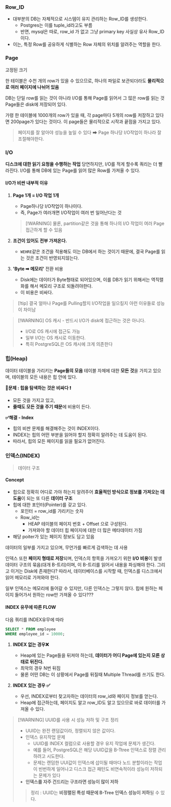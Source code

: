 

### Row_ID 
- 대부분의 DB는 자체적으로 시스템이 유지 관리하는 Row_ID를 생성한다.
	- Postgres는 이를 tuple_id라고도 부름 
	- 반면, mysql은 따로, row_id 가 없고 그냥 primary key 사실상 유사 Row_ID이다.
- 이는, 특정 Row를 공유하게 식별하는 Row 자체의 위치를 알려주는 역할을 한다.

### Page


고정된 크기 

한 테이블은 수천 개의 row가 있을 수 있으므로, 하나의 파일로 보관되더라도 **물리적으로 여러 페이지에 나뉘어 있음**

DB는 단일 row를 읽는 것이 아니라 I/O를 통해 Page를 읽어서 그 많은 row를 읽는 것 
Page들은 disk에 저장되어 있다.

가령 한 테이블에 1000개의 row가 있을 때, 각 page마다 5개의 row를 저장하고 있다면 200page가 있다는 것이다.
이 page들은 물리적으로 시작과 끝점을 가지고 있다.
> 페이지를 잘 알아야 성능을 높일 수 있다 ➡ Page 하나당 I/O작업이 하나라 잘 조절해야한다. 


### I/O

**디스크에 대한 읽기 요청을 수행하는 작업**
당연하지만, I/O를 적게 할수록 쿼리는 더 빨라진다.
I/O를 통해 DB에 있는 Page를 읽어 많은 Row를 가져올 수 있다.

#### I/O가 비싼 내부적 이유
1. **Page 1개  = I/O 작업 1개** 
	- Page하나당 I/O작업이 하나이다.
	- 즉, Page가 여러개면 I/O작업이 여러 번 일어난다는 것 
	> [!WARNING] 물론, partition같은 것을 통해 하나의 I/O 작업이 여러 Page접근하게 할 수 있음
	  
2. **조건이 있어도 전부 가져온다.**
	- `WEHRE`같은 조건을 적용해도 이는 DB에서 하는 것이기 때문에, 결국 Page를 읽는 것은 조건이 반영되지않는다.
	  
3. **'Byte ➡ 메모리'** 전환 비용 
	- Disk에는 데이터가 Byte형태로 되어있으며, 이를 DB가 읽기 위해서는 역직렬화를 해서 메모리 구조로 되돌려야한다.
	- 이 비용은 비싸다.


>[!tip] 결국 얼마나 Page를 Pulling할지 I/O작업을 일으킬지 아런 이유들로 성능이 차이남 


>[!WARNING] OS 캐시 - 반드시 I/O가 disk에 접근하는 것은 아니다. 
>-  I/O로 OS 캐시에  접근도 가능 
>- 일부 I/O는 OS 캐시로 이동한다.
>- 특히 PostgreSQL은 OS 캐시에 크게 의존한다 


### 힙(Heap)

데이터 테이블을 가리키는 **Page들의 모음** 
테이블 자체에 대한 **모든 것**을 가지고 있으며, 테이블의 모든 내용은 힙 안에 있다.

**💢문제 : 힙을 탐색하는 것은 비싸다 ❗**
- 모든 것을 가지고 있고,
- **줄때도 모든 것을 주기 때문**에 비용이 든다.

**✅해결 - Index** 
- 힙의 비싼 문제를 해결해주는 것이 INDEX이다.
- INDEX는 힙의 어떤 부분을 읽어야 할지 정확히 알려주는 데 도움이 된다.
- 따라서, 힙의 모든 페이지를 읽을 필요가 없어진다.


### 인덱스(INDEX)
>데이터 구조 

#### Concept 
- 힙으로 정확히 어디로 가야 하는지 알려주어 **효율적인 방식으로 정보를 가져오는 데 도움**이 되는 또 다른 **데이터 구조**
- 힙에 대한 포인터(Pointer)를 갖고 있다.
	- 포인터 = row_id를 가리키는 숫자
	- Row_id는 
		- HEAP 테이블의 페이지 번호 +  Offset 으로 구성된다.
		- 가져와야 할 데이터 힙 페이지에 대한 더 많은 메타데이터 가짐 
- 해당 poiter가 있는 페이지 정보도 담고 있음 

데이터의 일부를 가지고 있으며, 무언가를 빠르게 검색하는 데 사용

인덱스 또한 **페이지 형태로 저장**되며, 인덱스의 항목을 가져오기 위한 **I/O 비용**이 발생
데이터 구조의 묶음(대개 B-트리)이며, 이 B-트리를 읽어서 내용을 파싱해야 한다.
그리고 이거는 Disk에 존재한다? 따라서, 데이터베이스를 시작할 때, 인덱스를 디스크에서 읽어 메모리로 가져와야 한다.

일부 인덱스는 메모리에 들어갈 수 있지만, 다른 인덱스는 그렇지 않다.
힙에 원하는 페이지 들어가서 원하는 row만 가져올 수 있다???


####  INDEX 유무에 따른 FLOW

다음 쿼리를 INDEX유무에 따라 
```SQL
SELECT * FROM employee 
WHERE employee_id = 10000;
```

1. **INDEX 없는 경우❌**
	- Heap에 있는 Page들을 뒤져야 하는데, **데이터가 어디 Page에 있는지 모른 상태로 뒤진다.**
	- 최악의 경우 N번 뒤짐 
	- 물론 어떤 DB는 이 상황에서 Page를 뒤질때 Multiple Thread를 쓰기도 한다.
	  
2. **INDEX 있는 경우 ✅**
	- 우선, INDEX로부터 찾고자하는 데이터의 row_id와 페이지 정보를 얻는다.
	- Heap에 접근하는데, 페이지도 알고 row_ID도 알고 있으므로 바로 데이터를 가져올 수 있다.


>[!WARNING] UUID를 사용 시 성능 저하 및 구조 정리
>- UUID는 완전 랜덤값이라, 정렬되지 않은 값이다.
>- 인덱스 유지작업 문제 
>	-  UUID를 INDEX 컬럼으로 사용할 경우 유지 작업에 문제가 생긴다.
>	- 예를 들어, PostgreSQL은 해당 UUID값을 B-Ttree 인덱스로 정렬 관리하려고 시도한다. 
>	- 문제는 랜덤한 UUI값이 인덱스에 삽이될 때마다 노드 분할이라는 작업이 빈번하게 일어나고 디스크 접근 패턴도 비연속적이라 성능이 저하되는 문제가 있다
>- **인덱스를 자주 건드리는 구조라면 성능이 많이 저하** 
>> 정리 : UUID는 **비정렬된 특성 때문에 B-Tree 인덱스 성능이 저하**될 수 있다.

